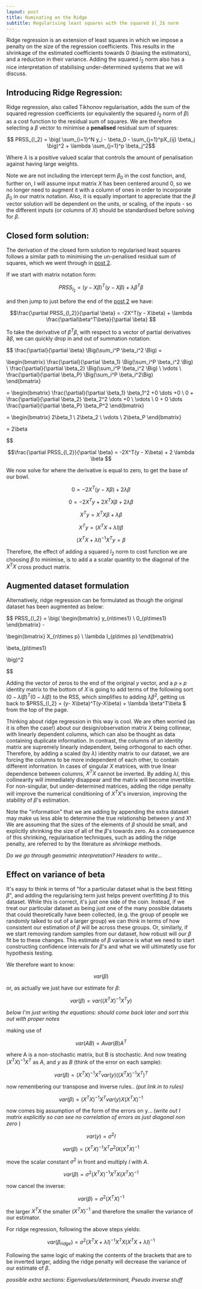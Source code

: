 ```yaml
---
layout: post
title: Ruminating on the Ridge
subtitle: Regularising least squares with the squared $l_2$ norm
---
```


Ridge regression is an extension of least squares in which we impose a penalty on the size of the regression coefficients.
This results in the shrinkage of the estimated coefficients towards 0 (biasing the estimators), and a reduction in their variance. Adding the squared $l_2$ norm
also has a nice interpretation of stabilising under-determined systems that we will discuss.

## Introducing Ridge Regression:
Ridge regression, also called Tikhonov regularisation, adds the sum of the squared regression coefficients (or equivalently the squared $l_2$ norm of $\beta$) as a cost function to the residual sum of squares.
 We are therefore selecting a $\beta$ vector to minimise a **penalised** residual sum of squares:

$$ PRSS_{l_2} =  \big( \sum_{i=1}^N y_i - \beta_0 - \sum_{j=1}^pX_{ij} \beta_j \big)^2 + \lambda \sum_{j=1}^p \beta_j^2$$

Where $\lambda$ is a positive valued scalar that controls the amount of penalisation against having large weights. 

Note we are not including the intercept term $\beta_0$ in the cost function, and, further on, I will assume input matrix $X$ has been centered around
0, so we no longer need to augment it with a column of ones in order to incorporate $\beta_0$ in our matrix notation. Also, it is equally important to appreciate
 that the $\beta$ vector solution will be dependent on the units, or scaling, of the inputs - so the different inputs (or columns of $X$) should be standardised  before solving for $\beta$.

## Closed form solution:
The derivation of the closed form solution to regularised least squares follows a similar path to minimising the un-penalised residual sum of squares, which we went through
in [post 2](../2017-02-07-least-squares-for-dummies).

If we start with matrix notation form:

$$ PRSS_{l_2} = (y- X\beta)^T(y-X\beta) + \lambda \beta^T\beta $$

and then jump to just before the end of the [post 2](..\2017-02-08-least-squares-for-dummies) we have:

$$\frac{\partial PRSS_{l_2}}{\partial \beta} = -2X^T(y - X\beta) + \lambda \frac{\partial\beta^T\beta}{\partial \beta} $$

To take the derivative of $\beta^T\beta$, with respect to a vector of partial derivatives $\partial\beta$, we can quickly drop in and out of summation notation:

$$
\frac{\partial}{\partial \beta} \Big(\sum_i^P \beta_i^2 \Big) = 

\begin{bmatrix}
 \frac{\partial}{\partial \beta_1} \Big(\sum_i^P \beta_i^2 \Big)  \\
 \frac{\partial}{\partial \beta_2} \Big(\sum_i^P \beta_i^2 \Big)   \\
  \vdots \\
  \frac{\partial}{\partial \beta_P} \Big(\sum_i^P \beta_i^2\Big)  
\end{bmatrix}

= \begin{bmatrix}
 \frac{\partial}{\partial \beta_1} \beta_1^2 +0 \dots +0   \\
 0 + \frac{\partial}{\partial \beta_2} \beta_2^2  \dots +0    \\
  \vdots \\
 0 + 0 \dots  \frac{\partial}{\partial \beta_P} \beta_P^2
\end{bmatrix}

= \begin{bmatrix}
  2\beta_1 \\
  2\beta_2 \\
  \vdots \\
  2\beta_P
    \end{bmatrix}

= 2\beta
    
$$

$$\frac{\partial PRSS_{l_2}}{\partial \beta} = -2X^T(y - X\beta) + 2 \lambda \beta $$

We now solve for where the derivative is equal to zero, to get the base of our bowl.

$$ 0 = -2X^T(y - X\beta) + 2 \lambda \beta $$

$$ 0 = -2X^Ty + 2X^TX\beta + 2\lambda \beta $$

$$ X^Ty = X^TX\beta + \lambda \beta $$

$$ X^Ty = (X^TX + \lambda I )\beta $$

$$ (X^TX + \lambda I )^{-1}X^Ty = \beta $$

Therefore, the effect of adding a squared $l_2$ norm to cost function we are choosing $\beta$ to minimise, is to add a a scalar
quantity to the diagonal of the $X^TX$ cross product matrix. 

## Augmented dataset formulation
Alternatively, ridge regression can be formulated as though the original dataset has been augmented as below:
 
$$
PRSS_{l_2} = \big(
  \begin{bmatrix}
  y_{n\times1} \\
  0_{p\times1}
    \end{bmatrix} -
   
   \begin{bmatrix}
   X_{n\times p} \\
   \lambda I_{p\times p} 
   \end{bmatrix}
   
   \beta_{p\times1}
   
   \big)^2
    
$$

Adding the vector of zeros to the end of the original $y$ vector, and a $p\times p$ identity matrix to the bottom of $X$ is 
 going to add terms of the following sort $(0-\lambda I\beta)^T(0-\lambda I\beta)$ to the RSS, which simplifies to adding $\lambda\beta^2$,
  getting us back to $PRSS_{l_2} = (y- X\beta)^T(y-X\beta) + \lambda \beta^T\beta $ from the top of the page.
  
Thinking about ridge regression in this way is cool. We are often worried (as it is often the case!) about our design/observation matrix $X$ being 
collinear, with linearly dependent columns, which can also be thought as data containing duplicate information. In contrast, the columns
of an identity matrix are supremely linearly independent, being orthogonal to each other. Therefore, by adding a scaled (by $\lambda$)
identity matrix to our dataset, we are forcing the columns to be more independent of each other, to contain different information. In cases of singular
$X$ matrices, with true linear dependence between columns, $X^TX$ cannot be inverted. By adding $\lambda I$, this collinearity will immediately disappear and the matrix will become invertible. 
For non-singular, but under-determined matrices, adding the ridge penalty will improve the numerical conditioning of $X^TX$'s inversion, improving the stability of $\beta$'s estimation.

Note the "information" that we are adding by appending the extra dataset may make us
less able to determine the true relationship between $y$ and $X$! We are assuming that the sizes of the elements of
 $\beta$ should be small, and explicitly shrinking the size of all of the $\beta$'s towards zero. As a consequence of
 this shrinking, regularisation techniques, such as adding the ridge penalty, are referred to by the literature as 
 *shrinkage* methods.
  
*Do we go through geometric interpretation?*
*Headers to write...*

## Effect on variance of beta

It's easy to think in terms of "for a particular dataset what is the best fitting $\beta$", and adding the regularising term
just helps prevent overfitting $\beta$ to this dataset. While this is correct, it's just one side of the coin. Instead, if
 we treat our particular dataset as being just one of the many possible datasets that could theoretically have been collected, 
 (e.g. the group of people we randomly talked to out of a larger group) we can think in terms of how consistent our estimation
 of $\beta$ will be across these groups. Or, similarly, if we start removing random samples from our dataset, how robust will our
 $\beta$ fit be to these changes. This estimate of $\beta$ variance is what we need to start constructing confidence intervals for 
 $\beta$'s and what we will ultimatetly use for hypothesis testing. 
 
We therefore want to know:

$$var(\beta)$$

or, as actually we just have our estimate for $\beta$:

$$ var(\beta) = var\big((X^TX)^{-1}X^Ty\big) $$

*below I'm just writing the equations: should come back later and sort this out with proper notes*

making use of

$$var(AB) = A var(B) A^T$$

where A is a non-stochastic matrix, but B is stochastic. And now treating $(X^TX)^{-1}X^T$ as $A$, and $y$ as $B$ (think of the error on each sample):

$$ var(\beta) = (X^TX)^{-1}X^T var(y) \big((X^TX)^{-1}X^T \big)^T $$

now remembering our transpose and inverse rules.. *(put link in to rules)*

$$ var(\beta) = (X^TX)^{-1}X^T var(y) X (X^TX)^{-1}$$

now comes big assumption of the form of the errors on y... (*write out I matrix explicitly so can see no correlation of errors as just diagonal non zero*
)

$$ var(y) = \sigma^2I$$

$$ var(\beta) = (X^TX)^{-1}X^T \sigma^2I X (X^TX)^{-1}$$

move the scalar constant $\sigma^2$ in front and multiply $I$ with $A$. 

$$ var(\beta) = \sigma^2 (X^TX)^{-1}X^T X (X^TX)^{-1}$$

now cancel the inverse:

$$ var(\beta) = \sigma^2 (X^TX)^{-1}$$

the larger $X^TX$ the smaller $(X^TX)^{-1}$ and therefore the smaller the variance of our estimator.

For ridge regression, following the above steps yields:

$$var(\beta_{ridge}) = \sigma^2(X^TX+\lambda I)^{-1}X^TX(X^TX+\lambda I)^{-1}$$

Following the same logic of making the contents of the brackets that are to be inverted larger, 
adding the ridge penalty will decrease the variance of our estimate of $\beta$.

*possible extra sections: Eigenvalues/determinant, Pseudo inverse stuff*